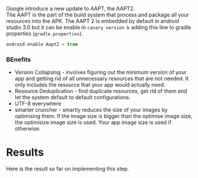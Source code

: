 Google introduce a new update to AAPT, the AAPT2.<br/>
The AAPT is the part of the build system that process and package all your resources into the APK. The AAPT 2 is embedded by default in android studio 3.0 but it can be enable  in `canary version b` adding this line to gradle properties (`gradle.properties`).

```gradle
android.enable Aapt2 = true
```
### BEnefits

* Version Collapsing - involves figuring out the minimum version of your app and getting rid of all unnecessary resources that are not needed. It only includes the resource that your app would actually need.  
* Resource Deduplication - find duplicate resources, get rid of them and let the system default to default configurations.
* UTF-8 everywhere
* smarter cruncher - smartly reduces the size of your images by optimising them. If the  image size is bigger than the optimise image size, the optimisize image size is used. Your app image size is used if otherwise.

# Results
Here is the result so far on implementing this step.
